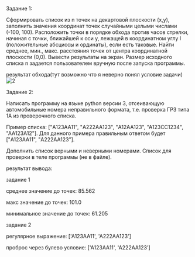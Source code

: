 Задание 1:

Сформировать список из n точек на декартовой плоскости (х,у), заполнить значения координат точек случайными целыми числами (-100, 100). Расположить точки в порядке обхода против часов стрелки, начиная с точки, ближайшей к оси у, лежащей в координатном углу I (положительные абсциссы и ординаты), если есть таковые. Найти среднее, мин., макс. расстояния точек от центра координатной плоскости (0,0). Вывести результаты на экран. Размер исходного списка n задается пользователем вручную после запуска программы.

результат обхода(тут возможно что я неверно понял условие задачи)
![2](https://user-images.githubusercontent.com/36387132/114307219-24820600-9af8-11eb-9de2-24729d0e032d.PNG)

Задание 2:

Написать программу на языке python версии 3, отсеивающую автомобильные номера неправильного формата, т.е. проверка ГРЗ типа 1А из проверочного списка. 

Пример списка: ["A123AA11", "А222АА123", "A12AA123", "A123CC1234", "AA123A12"]. Для данного примера правильным ответом будет  ["A123AA11", "А222АА123"]. 

Дополнить список верными и неверными номерами. Список для проверки в теле программы (не в файле).

результат вывода:

задание 1

среднее значение до точек:  85.562

макс значение до точек:  101.0

минимальное значение до точек:  61.205

задание 2

регулярное выражение:  ['А123АА11', 'А222АА123']

проброс через булево условие:  ['А123АА11', 'А222АА123']
